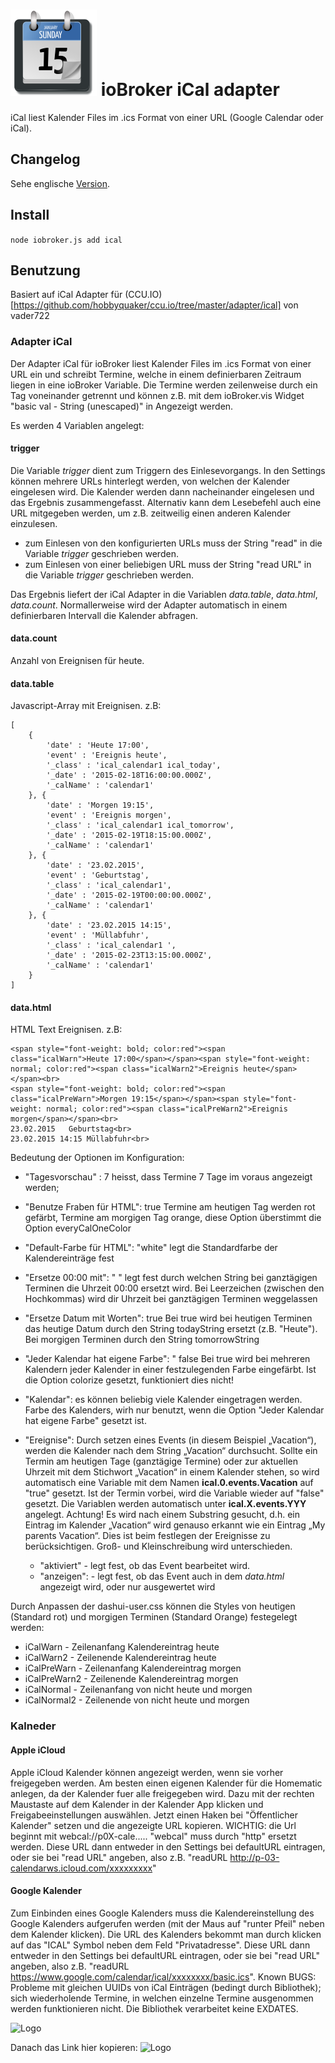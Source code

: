![Logo](admin/ical.png)
ioBroker iCal adapter
=================
iCal liest Kalender Files im .ics Format von einer URL (Google Calendar oder iCal).

## Changelog
Sehe englische [Version](README.md). 

## Install

```node iobroker.js add ical```

## Benutzung
Basiert auf iCal Adapter für (CCU.IO)[https://github.com/hobbyquaker/ccu.io/tree/master/adapter/ical] von vader722

### Adapter iCal
Der Adapter iCal für ioBroker liest Kalender Files im .ics Format von einer URL ein und schreibt Termine, welche in einem definierbaren Zeitraum liegen in eine ioBroker Variable. 
Die Termine werden zeilenweise durch ein Tag voneinander getrennt und können z.B. mit dem ioBroker.vis Widget "basic val - String (unescaped)" in Angezeigt werden.

Es werden 4 Variablen angelegt:

#### trigger 
Die Variable *trigger* dient zum Triggern des Einlesevorgangs. In den Settings können mehrere URLs hinterlegt werden, von welchen der Kalender eingelesen wird. Die Kalender werden dann nacheinander eingelesen und das Ergebnis zusammengefasst. Alternativ kann dem Lesebefehl auch eine URL mitgegeben werden, um z.B. zeitweilig einen anderen Kalender einzulesen.
 
- zum Einlesen von den konfigurierten URLs muss der String "read" in die Variable *trigger* geschrieben werden.
- zum Einlesen von einer beliebigen URL muss der String "read URL" in die Variable *trigger* geschrieben werden.

Das Ergebnis liefert der iCal Adapter in die Variablen *data.table*, *data.html*, *data.count*.
Normallerweise wird der Adapter automatisch in einem definierbaren Intervall die Kalender abfragen. 

#### data.count
 Anzahl von Ereignisen für heute.

#### data.table
 Javascript-Array mit Ereignisen. z.B:
```
[
    {
		'date' : 'Heute 17:00',
		'event' : 'Ereignis heute',
		'_class' : 'ical_calendar1 ical_today',
		'_date' : '2015-02-18T16:00:00.000Z',
		'_calName' : 'calendar1'
	}, {
		'date' : 'Morgen 19:15',
		'event' : 'Ereignis morgen',
		'_class' : 'ical_calendar1 ical_tomorrow',
		'_date' : '2015-02-19T18:15:00.000Z',
		'_calName' : 'calendar1'
	}, {
		'date' : '23.02.2015',
		'event' : 'Geburtstag',
		'_class' : 'ical_calendar1',
		'_date' : '2015-02-19T00:00:00.000Z',
		'_calName' : 'calendar1'
	}, {
		'date' : '23.02.2015 14:15',
		'event' : 'Müllabfuhr',
		'_class' : 'ical_calendar1 ',
		'_date' : '2015-02-23T13:15:00.000Z',
		'_calName' : 'calendar1'
	}
]
```  

#### data.html
 HTML Text Ereignisen. z.B:
```
<span style="font-weight: bold; color:red"><span class="icalWarn">Heute 17:00</span></span><span style="font-weight: normal; color:red"><span class="icalWarn2">Ereignis heute</span></span><br>
<span style="font-weight: bold; color:red"><span class="icalPreWarn">Morgen 19:15</span></span><span style="font-weight: normal; color:red"><span class="icalPreWarn2">Ereignis morgen</span></span><br>
23.02.2015   Geburtstag<br>
23.02.2015 14:15 Müllabfuhr<br>
```  

Bedeutung der Optionen im Konfiguration:

- "Tagesvorschau" : 7 heisst, dass Termine 7 Tage im voraus angezeigt werden;
- "Benutze Fraben für HTML": true Termine am heutigen Tag werden rot gefärbt, Termine am morgigen Tag orange, diese Option überstimmt die Option everyCalOneColor
- "Default-Farbe für HTML": "white" legt die Standardfarbe der Kalendereinträge fest
- "Ersetze 00:00 mit": " " legt fest durch welchen String bei ganztägigen Terminen die Uhrzeit 00:00 ersetzt wird. Bei Leerzeichen (zwischen den Hochkommas) wird dir Uhrzeit bei ganztägigen Terminen weggelassen
- "Ersetze Datum mit Worten": true Bei true wird bei heutigen Terminen das heutige Datum durch den String todayString ersetzt (z.B. "Heute"). Bei morgigen Terminen durch den String tomorrowString
- "Jeder Kalendar hat eigene Farbe": " false Bei true wird bei mehreren Kalendern jeder Kalender in einer festzulegenden Farbe eingefärbt. Ist die Option colorize gesetzt, funktioniert dies nicht!
- "Kalendar": es können beliebig viele Kalender eingetragen werden. Farbe des Kalenders, wirh nur benutzt, wenn die Option "Jeder Kalendar hat eigene Farbe" gesetzt ist.
- "Ereignise": Durch setzen eines Events (in diesem Beispiel „Vacation“), werden die Kalender nach dem String „Vacation“ durchsucht. Sollte ein Termin am heutigen Tage (ganztägige Termine) oder zur aktuellen Uhrzeit mit dem Stichwort „Vacation“ in einem Kalender stehen, so wird automatisch eine Variable mit dem Namen **ical.0.events.Vacation** auf "true" gesetzt. Ist der Termin vorbei, wird die Variable wieder auf "false" gesetzt. Die Variablen werden automatisch unter **ical.X.events.YYY** angelegt. Achtung! Es wird nach einem Substring gesucht, d.h. ein Eintrag im Kalender „Vacation“ wird genauso erkannt wie ein Eintrag „My parents Vacation“. Dies ist beim festlegen der Ereignisse zu berücksichtigen. Groß- und Kleinschreibung wird unterschieden.

    * "aktiviert" - legt fest, ob das Event bearbeitet wird.
    * "anzeigen": - legt fest, ob das Event auch in dem *data.html* angezeigt wird, oder nur ausgewertet wird 

Durch Anpassen der dashui-user.css können die Styles von heutigen (Standard rot) und morgigen Terminen (Standard Orange) festegelegt werden: 

* iCalWarn     - Zeilenanfang Kalendereintrag heute
* iCalWarn2    - Zeilenende Kalendereintrag heute
* iCalPreWarn  - Zeilenanfang Kalendereintrag morgen 
* iCalPreWarn2 - Zeilenende Kalendereintrag morgen
* iCalNormal   - Zeilenanfang von nicht heute und morgen 
* iCalNormal2  - Zeilenende von nicht heute und morgen

### Kalneder
#### Apple iCloud
Apple iCloud Kalender können angezeigt werden, wenn sie vorher freigegeben werden. Am besten einen eigenen Kalender für die Homematic anlegen, da der Kalender fuer alle freigegeben wird.
Dazu mit der rechten Maustaste auf dem Kalender in der Kalender App klicken und Freigabeeinstellungen auswählen. Jetzt einen Haken bei "Öffentlicher Kalender" setzen und die angezeigte URL kopieren. WICHTIG: die Url beginnt mit webcal://p0X-cale.....
"webcal" muss durch "http" ersetzt werden. Diese URL dann entweder in den Settings bei defaultURL eintragen, oder sie bei "read URL" angeben, also z.B. "readURL http://p-03-calendarws.icloud.com/xxxxxxxxx"

#### Google Kalender
Zum Einbinden eines Google Kalenders muss die Kalendereinstellung des Google Kalenders aufgerufen werden (mit der Maus auf "runter Pfeil" neben dem Kalender klicken). Die URL des Kalenders bekommt man durch klicken auf das "ICAL" Symbol neben dem Feld "Privatadresse". Diese URL dann entweder in den Settings bei defaultURL eintragen, oder sie bei "read URL" angeben, also z.B. "readURL https://www.google.com/calendar/ical/xxxxxxxx/basic.ics".
Known BUGS: Probleme mit gleichen UUIDs von iCal Einträgen (bedingt durch Bibliothek); sich wiederholende Termine, in welchen einzelne Termine ausgenommen werden funktionieren nicht. Die Bibliothek verarbeitet keine EXDATES.

![Logo](doc/google-de1.png)

Danach das Link hier kopieren:
![Logo](doc/google-de2.png)

